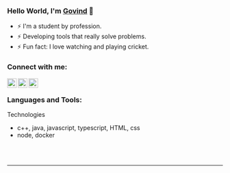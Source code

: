 ###  Hello World, I'm [Govind][linkedin] 👋

- ⚡ I'm a student by profession.
- ⚡ Developing tools that really solve problems.
- ⚡  Fun fact: I love watching and playing cricket.

### Connect with me:

[<img align="left" alt="codeSTACKr | LinkedIn" width="22px" src="https://cdn.jsdelivr.net/npm/simple-icons@v3/icons/linkedin.svg" />][linkedin]
[<img align="left" alt="codeSTACKr | Twitter" width="22px" src="https://cdn.jsdelivr.net/npm/simple-icons@v3/icons/twitter.svg" />][twitter]
[<img align="left" alt="codeSTACKr | Instagram" width="22px" src="https://cdn.jsdelivr.net/npm/simple-icons@v3/icons/instagram.svg" />][instagram]

<br />

### Languages and Tools:
Technologies
<br />
- c++, java, javascript, typescript, HTML, css 
- node, docker


<br />
<br />

---


[twitter]: https://twitter.com/GovindR51506788
[instagram]: https://www.instagram.com/_govind_rathore/
[linkedin]: https://www.linkedin.com/in/govind-rathore-0758a3191/

